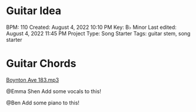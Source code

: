 # Guitar Idea

BPM: 110
Created: August 4, 2022 10:10 PM
Key: B♭ Minor
Last edited: August 4, 2022 11:45 PM
Project Type: Song Starter
Tags: guitar stem, song starter

# Guitar Chords

[Boynton Ave 183.mp3](Guitar%20Idea%20851263652e654b3c8dba82ab4f79e6da/Boynton_Ave_183.mp3)

@Emma Shen Add some vocals to this!

@Ben Add some piano to this!